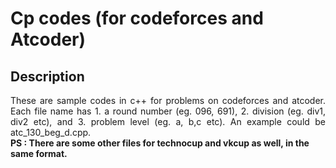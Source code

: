 # Cp codes (for codeforces and Atcoder)
## Description
<div style = "text-align: justify">These are sample codes in c++ for problems on codeforces and atcoder. Each file name has 1. a round number (eg. 096, 691), 2. division (eg. div1, div2 etc), and 3. problem level (eg. a, b,c etc). An example could be atc_130_beg_d.cpp.</div>
<b>PS : There are some other files for technocup and vkcup as well, in the same format.</b>
